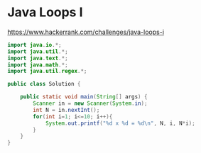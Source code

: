 # Java Loops I

https://www.hackerrank.com/challenges/java-loops-i

```java
import java.io.*;
import java.util.*;
import java.text.*;
import java.math.*;
import java.util.regex.*;

public class Solution {

    public static void main(String[] args) {
        Scanner in = new Scanner(System.in);
        int N = in.nextInt();
        for(int i=1; i<=10; i++){
            System.out.printf("%d x %d = %d\n", N, i, N*i);
        }
    }
}
```